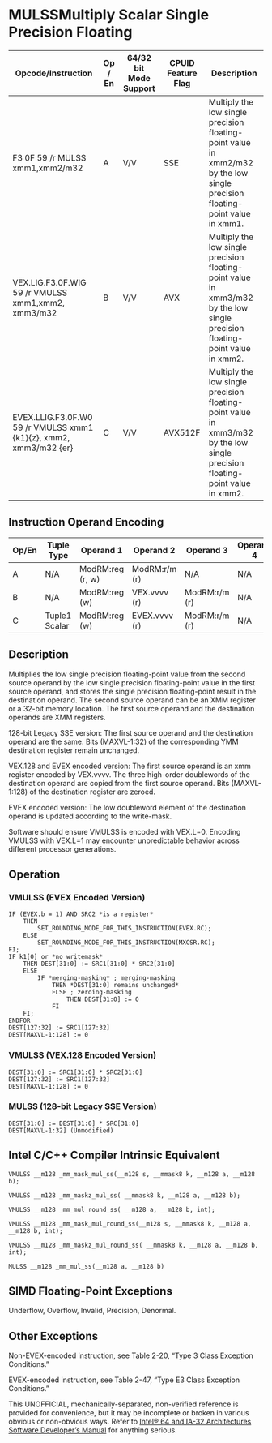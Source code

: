 # MULSS**Multiply Scalar Single Precision Floating**

| Opcode/Instruction                                                | Op / En | 64/32 bit Mode Support | CPUID Feature Flag | Description                                                                                                                  |
| ----------------------------------------------------------------- | ------- | ---------------------- | ------------------ | ---------------------------------------------------------------------------------------------------------------------------- |
| F3 0F 59 /r MULSS xmm1,xmm2/m32                                   | A       | V/V                    | SSE                | Multiply the low single precision floating-point value in xmm2/m32 by the low single precision floating-point value in xmm1. |
| VEX.LIG.F3.0F.WIG 59 /r VMULSS xmm1,xmm2, xmm3/m32                | B       | V/V                    | AVX                | Multiply the low single precision floating-point value in xmm3/m32 by the low single precision floating-point value in xmm2. |
| EVEX.LLIG.F3.0F.W0 59 /r VMULSS xmm1 {k1}{z}, xmm2, xmm3/m32 {er} | C       | V/V                    | AVX512F            | Multiply the low single precision floating-point value in xmm3/m32 by the low single precision floating-point value in xmm2. |

## Instruction Operand Encoding

| Op/En | Tuple Type    | Operand 1        | Operand 2     | Operand 3     | Operand 4 |
| ----- | ------------- | ---------------- | ------------- | ------------- | --------- |
| A     | N/A           | ModRM:reg (r, w) | ModRM:r/m (r) | N/A           | N/A       |
| B     | N/A           | ModRM:reg (w)    | VEX.vvvv (r)  | ModRM:r/m (r) | N/A       |
| C     | Tuple1 Scalar | ModRM:reg (w)    | EVEX.vvvv (r) | ModRM:r/m (r) | N/A       |

## Description

Multiplies the low single precision floating-point value from the second source operand by the low single precision floating-point value in the first source operand, and stores the single precision floating-point result in the destination operand. The second source operand can be an XMM register or a 32-bit memory location. The first source operand and the destination operands are XMM registers.

128-bit Legacy SSE version: The first source operand and the destination operand are the same. Bits (MAXVL-1:32) of the corresponding YMM destination register remain unchanged.

VEX.128 and EVEX encoded version: The first source operand is an xmm register encoded by VEX.vvvv. The three high-order doublewords of the destination operand are copied from the first source operand. Bits (MAXVL-1:128) of the destination register are zeroed.

EVEX encoded version: The low doubleword element of the destination operand is updated according to the write-mask.

Software should ensure VMULSS is encoded with VEX.L=0. Encoding VMULSS with VEX.L=1 may encounter unpredictable behavior across different processor generations.

## Operation

### VMULSS (EVEX Encoded Version)

```
IF (EVEX.b = 1) AND SRC2 *is a register*
    THEN
        SET_ROUNDING_MODE_FOR_THIS_INSTRUCTION(EVEX.RC);
    ELSE
        SET_ROUNDING_MODE_FOR_THIS_INSTRUCTION(MXCSR.RC);
FI;
IF k1[0] or *no writemask*
    THEN DEST[31:0] := SRC1[31:0] * SRC2[31:0]
    ELSE
        IF *merging-masking* ; merging-masking
            THEN *DEST[31:0] remains unchanged*
            ELSE ; zeroing-masking
                THEN DEST[31:0] := 0
            FI
    FI;
ENDFOR
DEST[127:32] := SRC1[127:32]
DEST[MAXVL-1:128] := 0

```

### VMULSS (VEX.128 Encoded Version)

```
DEST[31:0] := SRC1[31:0] * SRC2[31:0]
DEST[127:32] := SRC1[127:32]
DEST[MAXVL-1:128] := 0

```

### MULSS (128-bit Legacy SSE Version)

```
DEST[31:0] := DEST[31:0] * SRC[31:0]
DEST[MAXVL-1:32] (Unmodified)

```

## Intel C/C++ Compiler Intrinsic Equivalent

```
VMULSS __m128 _mm_mask_mul_ss(__m128 s, __mmask8 k, __m128 a, __m128 b);

```

```
VMULSS __m128 _mm_maskz_mul_ss( __mmask8 k, __m128 a, __m128 b);

```

```
VMULSS __m128 _mm_mul_round_ss( __m128 a, __m128 b, int);

```

```
VMULSS __m128 _mm_mask_mul_round_ss(__m128 s, __mmask8 k, __m128 a, __m128 b, int);

```

```
VMULSS __m128 _mm_maskz_mul_round_ss( __mmask8 k, __m128 a, __m128 b, int);

```

```
MULSS __m128 _mm_mul_ss(__m128 a, __m128 b)

```

## SIMD Floating-Point Exceptions

Underflow, Overflow, Invalid, Precision, Denormal.

## Other Exceptions

Non-EVEX-encoded instruction, see Table 2-20, “Type 3 Class Exception Conditions.”

EVEX-encoded instruction, see Table 2-47, “Type E3 Class Exception Conditions.”

This UNOFFICIAL, mechanically-separated, non-verified reference is provided for convenience, but it may be
incomplete or broken in various obvious or non-obvious
ways. Refer to [Intel® 64 and IA-32 Architectures Software Developer’s Manual](https://software.intel.com/en-us/download/intel-64-and-ia-32-architectures-sdm-combined-volumes-1-2a-2b-2c-2d-3a-3b-3c-3d-and-4) for anything serious.
